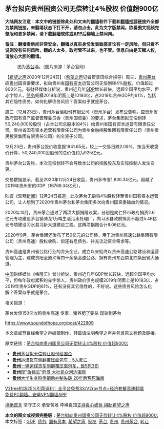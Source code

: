  <h2>茅台拟向贵州国资公司无偿转让4％股权 价值超900亿</h2> <p class="notice"><b>大陆网友注意：本文中的链接除此处和文末的<a href="https://github.com/bannedbook/fanqiang" >翻墙</a>软件下载和<a href="https://github.com/killgcd/justmysocks/blob/master/README.md">翻墙推荐</a>链接外全部为禁网链接，未翻墙状态下打不开，请勿点击。此为文字版禁闻，欲看图文视频完整版和更多禁闻，请下载<a href="https://github.com/bannedbook/fanqiang">翻墙软件或APP</a>后翻墙上禁闻网。</p><p>备注：翻墙看新闻非常安全，翻墙以真实身份发表敏感言论有一定风险，但只看不说则没有任何风险，翻的人太多，政府管不过来，也不管。信息自由是天赋人权，请放心大胆的翻墙。</b></p>  <div class="entry"> <figure><figcaption>图为<a href="https://www.bannedbook.org/bnews/tag/%E8%8C%85%E5%8F%B0/" class="st_tag internal_tag" rel="tag" title="标签 茅台 下的日志">茅台</a>酒。（图片来源：茅台官网）</figcaption></figure> <p>【<span class='wp_keywordlink_affiliate'><a href="https://www.soundofhope.org" title="希望之声" target="_blank">希望之声</a></span>2020年12月24日】（<a href="https://www.bannedbook.org/bnews/tag/%e5%b8%8c%e6%9c%9b%e4%b9%8b%e5%a3%b0/" class="st_tag internal_tag" rel="tag" title="标签 希望之声 下的日志">希望之声</a>记者贺景田综合报导）周三，<a href="https://www.bannedbook.org/bnews/tag/%E8%B4%B5%E5%B7%9E%E8%8C%85%E5%8F%B0/" class="st_tag internal_tag" rel="tag" title="标签 贵州茅台 下的日志">贵州茅台</a>应<a href="https://www.bannedbook.org/bnews/tag/%e8%b4%b5%e5%b7%9e/" class="st_tag internal_tag" rel="tag" title="标签 贵州 下的日志">贵州</a>国资委要求，拟向贵州省<a href="https://www.bannedbook.org/bnews/tag/%E5%9B%BD%E6%9C%89%E8%B5%84%E6%9C%AC/" class="st_tag internal_tag" rel="tag" title="标签 国有资本 下的日志">国有资本</a>运营公司无偿划转4%<a href="https://www.bannedbook.org/bnews/tag/%E8%82%A1%E6%9D%83/" class="st_tag internal_tag" rel="tag" title="标签 股权 下的日志">股权</a>，价值超过900亿元。有财经媒体分析说，贵州近几年<a href="https://www.bannedbook.org/bnews/tag/gdp/" class="st_tag internal_tag" rel="tag" title="标签 GDP 下的日志">GDP</a>增长较快，远超全国平均水平，但赤字惊人，<a href="https://www.bannedbook.org/bnews/tag/%e5%80%ba%e5%8a%a1/" class="st_tag internal_tag" rel="tag" title="标签 债务 下的日志">债务</a>规模2019年明面上是10193亿，占2019年贵州GDP的61%，包括其它隐性债务，如何化解债务风险？答案似乎就是茅台。</p> <p>周三（12月23日），贵州茅台酒股份有限公司（贵州茅台）发布公告称，应贵州省政府国有资产监督管理委员会（贵州国资委）的要求，茅台集团拟无偿划转50,240,000股股份（占本公司总股本的4%）给贵州省国有资本运营有限责任公司。贵州省国有资本运营有限责任公司为贵州金融控股集团有限责任公司（贵州贵民投资集团有限责任公司）的全资子公司。</p> <p>12月23日，贵州茅台股价收盘报1841.65元，较上一交易日跌2.09%，按当天收盘价计算，50,240,000股股份的总价值约为925亿元。</p> <p>贵州茅台公告称，本次无偿划转不会导致本公司的控股股东及实际控制人发生变更。</p> <p>交易数据显示，截至2020年12月24日收盘，贵州茅市值1,830.34亿元，超越了2019年贵州省的GDP（16769.34亿元）。</p>  <p>陆媒《澎拜<span class='wp_keywordlink_affiliate'><a href="https://www.bannedbook.org/" title="新闻">新闻</a></span>》12月24日报道，此次茅台无偿将4%股权转至贵州国有资本运营公司，让人想到了2020年贵州茅台和茅台集团多次向贵州国资委输血的情况。</p> <p>2020年10月，贵州茅台通过了两项大额捐赠议案，分别是向仁怀市政府捐资2.6亿元专项建设茅台镇骑龙1万吨生活污水处理厂，向习水县政府捐资不超过5.46亿元专项建设习水县习新大道建设工程。这两项捐赠合计8.06亿元。</p> <p>2020年9月，茅台集团还发布了150亿元的公司债，用于对贵州高速公路集团有限公司（贵州高速）股权收购、偿还有息债务、补充流动资金需求等。</p> <p>贵州高速是贵州省公路行业的龙头企业，成立以来始终以贵州高速公路建设和运营管理为主，建成贵阳至遵义等四十余条高速公路，拥有贵州东西南北四条出省大通道。</p> <p><span class='wp_keywordlink_affiliate'><a href="https://www.bannedbook.org/" title="中国" target="_blank">中国</a></span>财经媒体《格隆汇》曾分析说，贵州近几年GDP增长较快，远超全国平均水平，但每年政府累积的赤字惊人，贵州政府债务规模2019年明面上是10193亿，占2019年贵州GDP的61%，还有没有其它隐性的，不好说。这些债务风险怎么化解？答案似乎就是茅台。</p>  <p>相关报道：</p> <p>茅台发债150亿收购贵州高速 专家：猪养肥了要杀 现轮到茅台</p> <p><a href="https://www.soundofhope.org/post/422809">https://www.soundofhope.org/post/422809</a></p> <p>本文章或节目经希望之声编辑制作，转载请注明希望之声并包含原文标题及链接。</p> <p>原文链接：<a class="src_link"  href="https://www.soundofhope.org/post/456967" target="_blank">茅台拟向贵州国资公司无偿转让4%股权 价值超900亿</a></p>  <ul class='op-related-articles' title='相关阅读'> <li><a href='https://www.bannedbook.org/bnews/ssgc/20201224/1454178.html' target='_blank'><b>贵州</b>茅台拟无偿转让股份给国企</a></li> <li><a href='https://www.bannedbook.org/bnews/baitai/20201224/1454041.html' target='_blank'><b>贵州</b>运煤货车侧翻覆压面包车：5人死亡</a></li> <li><a href='https://www.bannedbook.org/bnews/baitai/20201224/1453969.html' target='_blank'><b>贵州</b>一辆运煤货车侧翻覆压面包车，致5死3伤</a></li> <li><a href='https://www.bannedbook.org/bnews/funmedia/20201223/1453530.html' target='_blank'><b>贵州</b>现"鱼鳞云"奇景 大批民众河边围观</a></li> <li><a href='https://www.bannedbook.org/bnews/comments/20201213/1447077.html' target='_blank'><b>贵州</b>大学生身陷传销后神秘失踪 20年后客死海南</a></li> </ul> <p class="texttj"> <a href="https://github.com/bannedbook/fanqiang/wiki/V2ray%E6%9C%BA%E5%9C%BA" target="_blank">V2free机场25%引荐返利：全平台免费SS/V2ray节点+经济套餐高速翻墙</a><br/> <a href="https://github.com/bannedbook/fanqiang/wiki/%E7%A6%81%E9%97%BB%E7%BD%91%E5%AE%89%E5%8D%93%E7%BF%BB%E5%A2%99%E6%96%B0%E9%97%BBAPP" target="_blank">免费PC翻墙、安卓VPN翻墙APP</a></p><p><span class='wp_keywordlink'><a href="https://www.bannedbook.org/forum2/topic1584.html" title="《拒绝谎言》" target="_blank">拒绝谎言</a></span> 坚守正义 承受苦难 呼唤良知<a href="/page/donate">支持良心媒体 捐助希望之声</a></p><a name='sharetosocial'></a>       <div><b>本文的图文或视频完整版</b>：<a href='https://www.bannedbook.org/bnews/comments/20201225/1454479.html'>茅台拟向贵州国资公司无偿转让4%股权 价值超900亿</a></div>  </div><!--END ENTRY--> <div class="postfooter"> <div>本文标签：<a href="https://www.bannedbook.org/bnews/tag/gdp/" rel="tag">GDP</a>, <a href="https://www.bannedbook.org/bnews/tag/%e5%80%ba%e5%8a%a1/" rel="tag">债务</a>, <a href="https://www.bannedbook.org/bnews/tag/%E5%9B%BD%E6%9C%89%E8%B5%84%E6%9C%AC/" rel="tag">国有资本</a>, <a href="https://www.bannedbook.org/bnews/tag/%e5%b8%8c%e6%9c%9b%e4%b9%8b%e5%a3%b0/" rel="tag">希望之声</a>, <a href="https://www.bannedbook.org/bnews/tag/%E8%82%A1%E6%9D%83/" rel="tag">股权</a>, <a href="https://www.bannedbook.org/bnews/tag/%E8%8C%85%E5%8F%B0/" rel="tag">茅台</a>, <a href="https://www.bannedbook.org/bnews/tag/%e8%b4%b5%e5%b7%9e/" rel="tag">贵州</a>, <a href="https://www.bannedbook.org/bnews/tag/%E8%B4%B5%E5%B7%9E%E8%8C%85%E5%8F%B0/" rel="tag">贵州茅台</a>, <a href="https://www.bannedbook.org/bnews/tag/%E8%BD%AC%E8%AE%A9/" rel="tag">转让</a></div>  </div><!--END POSTFOOTER--> 
